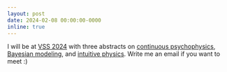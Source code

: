 ```yaml
---
layout: post
date: 2024-02-08 00:00:00-0000
inline: true
---
```



I will be at [VSS 2024](https://www.visionsciences.org/) with three abstracts on [continuous psychophysics](https://www.visionsciences.org/presentation/?id=357), [Bayesian modeling](https://www.visionsciences.org/presentation/?id=376), and [intuitive physics](https://www.visionsciences.org/talk-session/?id=201). Write me an email if you want to meet :)

